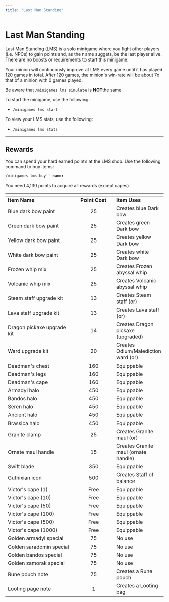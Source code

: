 ```yaml
---
title: "Last Man Standing"
---
```


# Last Man Standing

Last Man Standing (LMS) is a solo minigame where you fight other players (i.e. NPCs) to gain points and, as the name suggets, be the last player alive. There are no boosts or requirements to start this minigame.

Your minion will continuously improve at LMS every game until it has played 120 games in total. After 120 games, the minion's win-rate will be about 7x that of a minion with 0 games played.

Be aware that `/minigames lms simulate` is **NOT**the same.

To start the minigame, use the following:

- `/minigames lms start`

To view your LMS stats, use the following:

- `/minigames lms stats`

---

## Rewards

You can spend your hard earned points at the LMS shop. Use the following command to buy items:

`/minigames lms buy`` `**`name:`**

You need 4,130 points to acquire all rewards (except capes)

<table><thead><tr><th width="272.3333333333333"></th><th width="161" align="center"></th><th></th></tr></thead><tbody><tr><td><strong>Item Name</strong></td><td align="center"><strong>Point Cost</strong></td><td><strong>Item Uses</strong></td></tr><tr><td>Blue dark bow paint</td><td align="center">25</td><td>Creates blue Dark bow</td></tr><tr><td>Green dark bow paint</td><td align="center">25</td><td>Creates green Dark bow</td></tr><tr><td>Yellow dark bow paint</td><td align="center">25</td><td>Creates yellow Dark bow</td></tr><tr><td>White dark bow paint</td><td align="center">25</td><td>Creates white Dark bow</td></tr><tr><td>Frozen whip mix</td><td align="center">25</td><td>Creates Frozen abyssal whip</td></tr><tr><td>Volcanic whip mix</td><td align="center">25</td><td>Creates Volcanic abyssal whip</td></tr><tr><td>Steam staff upgrade kit</td><td align="center">13</td><td>Creates Steam staff (or)</td></tr><tr><td>Lava staff upgrade kit</td><td align="center">13</td><td>Creates Lava staff (or)</td></tr><tr><td>Dragon pickaxe upgrade kit</td><td align="center">14</td><td>Creates Dragon pickaxe (upgraded)</td></tr><tr><td>Ward upgrade kit</td><td align="center">20</td><td>Creates Odium/Malediction ward (or)</td></tr><tr><td>Deadman's chest</td><td align="center">160</td><td>Equippable</td></tr><tr><td>Deadman's legs</td><td align="center">160</td><td>Equippable</td></tr><tr><td>Deadman's cape</td><td align="center">160</td><td>Equippable</td></tr><tr><td>Armadyl halo</td><td align="center">450</td><td>Equippable</td></tr><tr><td>Bandos halo</td><td align="center">450</td><td>Equippable</td></tr><tr><td>Seren halo</td><td align="center">450</td><td>Equippable</td></tr><tr><td>Ancient halo</td><td align="center">450</td><td>Equippable</td></tr><tr><td>Brassica halo</td><td align="center">450</td><td>Equippable</td></tr><tr><td>Granite clamp</td><td align="center">25</td><td>Creates Granite maul (or)</td></tr><tr><td>Ornate maul handle</td><td align="center">15</td><td>Creates Granite maul (ornate handle)</td></tr><tr><td>Swift blade</td><td align="center">350</td><td>Equippable</td></tr><tr><td>Guthixian icon</td><td align="center">500</td><td>Creates Staff of balance</td></tr><tr><td>Victor's cape (1)</td><td align="center">Free</td><td>Equippable</td></tr><tr><td>Victor's cape (10)</td><td align="center">Free</td><td>Equippable</td></tr><tr><td>Victor's cape (50)</td><td align="center">Free</td><td>Equippable</td></tr><tr><td>Victor's cape (100)</td><td align="center">Free</td><td>Equippable</td></tr><tr><td>Victor's cape (500)</td><td align="center">Free</td><td>Equippable</td></tr><tr><td>Victor's cape (1000)</td><td align="center">Free</td><td>Equippable</td></tr><tr><td>Golden armadyl special</td><td align="center">75</td><td>No use</td></tr><tr><td>Golden saradomin special</td><td align="center">75</td><td>No use</td></tr><tr><td>Golden bandos special</td><td align="center">75</td><td>No use</td></tr><tr><td>Golden zamorak special</td><td align="center">75</td><td>No use</td></tr><tr><td>Rune pouch note</td><td align="center">75</td><td>Creates a Rune pouch</td></tr><tr><td>Looting page note</td><td align="center">1</td><td>Creates a Looting bag</td></tr></tbody></table>
